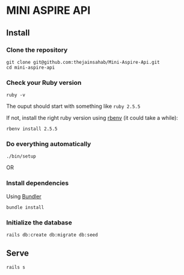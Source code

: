 # MINI ASPIRE API

## Install

### Clone the repository

```shell
git clone git@github.com:thejainsahab/Mini-Aspire-Api.git
cd mini-aspire-api
```

### Check your Ruby version

```shell
ruby -v
```

The ouput should start with something like `ruby 2.5.5`

If not, install the right ruby version using [rbenv](https://github.com/rbenv/rbenv) (it could take a while):

```shell
rbenv install 2.5.5
```

### Do everything automatically

```shell
./bin/setup
```

OR

### Install dependencies

Using [Bundler](https://github.com/bundler/bundler)

```shell
bundle install
```

### Initialize the database

```shell
rails db:create db:migrate db:seed
```

## Serve

```shell
rails s
```